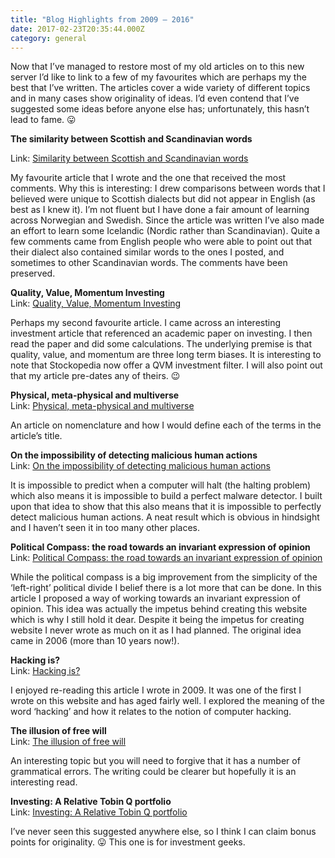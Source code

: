 ```yaml
---
title: "Blog Highlights from 2009 – 2016"
date: 2017-02-23T20:35:44.000Z
category: general
---
```


Now that I’ve managed to restore most of my old articles on to this new server I’d like to link to a few of my favourites which are perhaps my the best that I’ve written. The articles cover a wide variety of different topics and in many cases show originality of ideas. I’d even contend that I’ve suggested some ideas before anyone else has; unfortunately, this hasn’t lead to fame. 😛

**The similarity between Scottish and Scandinavian words**

Link: [Similarity between Scottish and Scandinavian words](https://esoteriic.com/thoughts/23-culture/82-the-similarity-between-scottish-and-scandinavian-words.html)

My favourite article that I wrote and the one that received the most comments. Why this is interesting: I drew comparisons between words that I believed were unique to Scottish dialects but did not appear in English (as best as I knew it). I’m not fluent but I have done a fair amount of learning across Norwegian and Swedish. Since the article was written I’ve also made an effort to learn some Icelandic (Nordic rather than Scandinavian). Quite a few comments came from English people who were able to point out that their dialect also contained similar words to the ones I posted, and sometimes to other Scandinavian words. The comments have been preserved.

**Quality, Value, Momentum Investing**  
Link: [Quality, Value, Momentum Investing](https://esoteriic.com/thoughts/31-investing/189-quality-value-momentum-investing.html)

Perhaps my second favourite article. I came across an interesting investment article that referenced an academic paper on investing. I then read the paper and did some calculations. The underlying premise is that quality, value, and momentum are three long term biases. It is interesting to note that Stockopedia now offer a QVM investment filter. I will also point out that my article pre-dates any of theirs. 😉

**Physical, meta-physical and multiverse**  
Link: [Physical, meta-physical and multiverse](https://esoteriic.com/thoughts/2-abstruse/85-physical-meta-physical-and-multiverse.html)

An article on nomenclature and how I would define each of the terms in the article’s title.

**On the impossibility of detecting malicious human actions**  
Link: [On the impossibility of detecting malicious human actions](https://esoteriic.com/thoughts/21-computing/228-On-the-impossibility-of-detecting-malicious-human-actions.html)

It is impossible to predict when a computer will halt (the halting problem) which also means it is impossible to build a perfect malware detector. I built upon that idea to show that this also means that it is impossible to perfectly detect malicious human actions. A neat result which is obvious in hindsight and I haven’t seen it in too many other places.

**Political Compass: the road towards an invariant expression of opinion**  
Link: [Political Compass: the road towards an invariant expression of opinion](https://esoteriic.com/thoughts/30-ago/87-political-compass-the-road-towards-an-invariant-expression-of-opinion.html)

While the political compass is a big improvement from the simplicity of the ‘left-right’ political divide I belief there is a lot more that can be done. In this article I proposed a way of working towards an invariant expression of opinion. This idea was actually the impetus behind creating this website which is why I still hold it dear. Despite it being the impetus for creating website I never wrote as much on it as I had planned. The original idea came in 2006 (more than 10 years now!).

**Hacking is?**  
Link: [Hacking is?](https://esoteriic.com/thoughts/21-computing/45-hacking-is.html)

I enjoyed re-reading this article I wrote in 2009. It was one of the first I wrote on this website and has aged fairly well. I explored the meaning of the word ‘hacking’ and how it relates to the notion of computer hacking.

**The illusion of free will**  
Link: [The illusion of free will](https://esoteriic.com/thoughts/2-abstruse/96-illusion-of-free-will.html)

An interesting topic but you will need to forgive that it has a number of grammatical errors. The writing could be clearer but hopefully it is an interesting read.

**Investing: A Relative Tobin Q portfolio**  
Link: [Investing: A Relative Tobin Q portfolio](https://esoteriic.com/thoughts/31-investing/197-investing-a-relative-tobin-q-portfolio.html)

I’ve never seen this suggested anywhere else, so I think I can claim bonus points for originality. 😛 This one is for investment geeks.